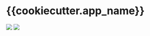 {{cookiecutter.app_name}}
===

![](https://img.shields.io/badge/Swift-5.0-orange.svg?style=flat)
![](https://img.shields.io/badge/Xcode-11.3.1-lightgrey.svg)
